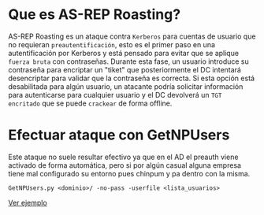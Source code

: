# Que es AS-REP Roasting?
AS-REP Roasting es un ataque contra `Kerberos` para cuentas de usuario que no requieran `preautentificación`, esto es el primer paso en una autentificación por Kerberos y está pensado para evitar que se aplique `fuerza bruta` con contraseñas. Durante esta fase, un usuario introduce su contraseña para encriptar un "tiket" que posteriormente el DC intentará desencriptar para validar que la contraseña es correcta. Si esta opción está desabilitada para algún usuario, un atacante podría solicitar información para autenticarse para cualquier usuario y el DC devolverá un `TGT encritado` que se puede `crackear` de forma offline.

# Efectuar ataque con GetNPUsers
Este ataque no suele resultar efectivo ya que en el AD el preauth viene activado de forma automática, pero si por algún casual alguna empresa tiene mal configurado su entorno pues chinpum y pa dentro con la misma.
```
GetNPUsers.py <dominio>/ -no-pass -userfile <lista_usuarios>
```
[Ver ejemplo](Images/npu/README.md)
